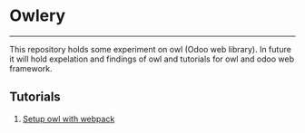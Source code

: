 # Owlery
---
This repository holds some experiment on owl (Odoo web library). In future it will hold expelation and findings of owl and tutorials for owl and odoo web framework.

## Tutorials
1. [Setup owl with webpack](./tutorial%231-minimal-setup/readme.md)